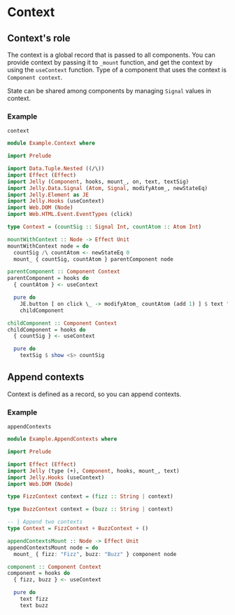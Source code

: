 # Context

## Context's role

The context is a global record that is passed to all components. You can provide context by passing it to `_mount` function, and get the context by using the `useContext` function. Type of a component that uses the context is `Component context`.

State can be shared among components by managing `Signal` values in context.

### Example

```preview
context
```

```purescript
module Example.Context where

import Prelude

import Data.Tuple.Nested ((/\))
import Effect (Effect)
import Jelly (Component, hooks, mount_, on, text, textSig)
import Jelly.Data.Signal (Atom, Signal, modifyAtom_, newStateEq)
import Jelly.Element as JE
import Jelly.Hooks (useContext)
import Web.DOM (Node)
import Web.HTML.Event.EventTypes (click)

type Context = (countSig :: Signal Int, countAtom :: Atom Int)

mountWithContext :: Node -> Effect Unit
mountWithContext node = do
  countSig /\ countAtom <- newStateEq 0
  mount_ { countSig, countAtom } parentComponent node

parentComponent :: Component Context
parentComponent = hooks do
  { countAtom } <- useContext

  pure do
    JE.button [ on click \_ -> modifyAtom_ countAtom (add 1) ] $ text "Increment"
    childComponent

childComponent :: Component Context
childComponent = hooks do
  { countSig } <- useContext

  pure do
    textSig $ show <$> countSig

```

## Append contexts

Context is defined as a record, so you can append contexts.

### Example

```preview
appendContexts
```

```purescript
module Example.AppendContexts where

import Prelude

import Effect (Effect)
import Jelly (type (+), Component, hooks, mount_, text)
import Jelly.Hooks (useContext)
import Web.DOM (Node)

type FizzContext context = (fizz :: String | context)

type BuzzContext context = (buzz :: String | context)

-- | Append two contexts
type Context = FizzContext + BuzzContext + ()

appendContextsMount :: Node -> Effect Unit
appendContextsMount node = do
  mount_ { fizz: "Fizz", buzz: "Buzz" } component node

component :: Component Context
component = hooks do
  { fizz, buzz } <- useContext

  pure do
    text fizz
    text buzz

```
